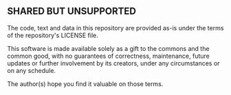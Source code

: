 ## SHARED BUT UNSUPPORTED

The code, text and data in this repository are provided as-is under the terms of the repository's LICENSE file.

This software is made available solely as a gift to the commons and the common good, with no guarantees of 
correctness, maintenance, future updates or further involvement by its creators, under any circumstances or
on any schedule.

The author(s) hope you find it valuable on those terms.
